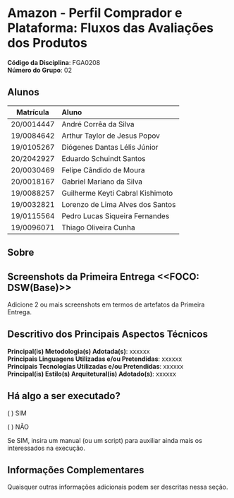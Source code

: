 <!-- # RepositorioTemplate
Esse repositório é para ser utilizado pelos grupos como um template inicial.
As seções do Template NÃO DEVEM SER OMITIDAS, sendo TODAS RELEVANTES.
Demais diretrizes constam no Moodle.

**!! Atenção: Renomeie o seu repositório para (Ano.Semestre)_(Grupo)_(NomeDoProjeto)*. !!** 

**!! *Não coloque os nomes dos alunos no título do repositório*. !!**

**!! *Exemplo de título correto: 2023.2_G1_ProjetoPandora*. !!** 
 
 (Apague esses comentários) -->

# Amazon - Perfil Comprador e Plataforma: Fluxos das Avaliações dos Produtos

**Código da Disciplina**: FGA0208<br>
**Número do Grupo**: 02<br>

## Alunos
|Matrícula | Aluno |
| :--: | :-- |
| 20/0014447  |  André Corrêa da Silva |
| 19/0084642  |  Arthur Taylor de Jesus Popov |
| 19/0105267  |  Diógenes Dantas Lélis Júnior |
| 20/2042927  |  Eduardo Schuindt Santos |
| 20/0030469  |  Felipe Cândido de Moura |
| 20/0018167  |  Gabriel Mariano da Silva |
| 19/0088257  |  Guilherme Keyti Cabral Kishimoto |
| 19/0032821  |  Lorenzo de Lima Alves dos Santos |
| 19/0115564  |  Pedro Lucas Siqueira Fernandes |
| 19/0096071  |  Thiago Oliveira Cunha |

## Sobre 
<!-- Contextualize, usando referências, links, e outros materiais como fontes. -->

## Screenshots da Primeira Entrega <<FOCO: DSW(Base)>>
Adicione 2 ou mais screenshots em termos de artefatos da Primeira Entrega.

<!-- ## Screenshots Segunda Entrega <<FOCO: DSW(Modelagem)>>
Adicione 2 ou mais screenshots em termos de artefatos da Segunda Entrega.

## <<FOCO: DSW(Padrões de Projeto)>>
Esse módulo/tópico será avaliado via Prova.
Portanto, sem necessidade de Screenshots.

## Screenshots Terceira Entrega (FINAL) <<FOCOS: Arquitetura & Reutilização de Software & PROJETO FINAL>>
Adicione 2 ou mais screenshots em termos de artefatos da Quarta Entrega. -->

## Descritivo dos Principais Aspectos Técnicos 
**Principal(is) Metodologia(s) Adotada(s)**: xxxxxx<br>
**Principais Linguagens Utilizadas e/ou Pretendidas**: xxxxxx<br>
**Principais Tecnologias Utilizadas e/ou Pretendidas**: xxxxxx<br>
**Principal(is) Estilo(s) Arquitetural(is) Adotado(s)**: xxxxxx<br>

## Há algo a ser executado?

( ) SIM

( ) NÃO

Se SIM, insira um manual (ou um script) para auxiliar ainda mais os interessados na execução.

## Informações Complementares 
Quaisquer outras informações adicionais podem ser descritas nessa seção.
